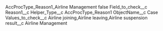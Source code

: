 <?xml version="1.0" encoding="UTF-8"?>
<CustomMetadata xmlns="http://soap.sforce.com/2006/04/metadata" xmlns:xsi="http://www.w3.org/2001/XMLSchema-instance" xmlns:xsd="http://www.w3.org/2001/XMLSchema">
    <label>AccProcType_Reason1_Airline Management</label>
    <protected>false</protected>
    <values>
        <field>Field_to_check__c</field>
        <value xsi:type="xsd:string">Reason1__c</value>
    </values>
    <values>
        <field>Helper_Type__c</field>
        <value xsi:type="xsd:string">AccProcType_Reason1</value>
    </values>
    <values>
        <field>ObjectName__c</field>
        <value xsi:type="xsd:string">Case</value>
    </values>
    <values>
        <field>Values_to_check__c</field>
        <value xsi:type="xsd:string">Airline joining,Airline leaving,Airline suspension</value>
    </values>
    <values>
        <field>result__c</field>
        <value xsi:type="xsd:string">Airline Management</value>
    </values>
</CustomMetadata>
